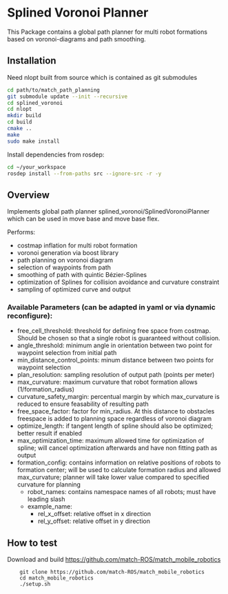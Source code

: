 # Splined Voronoi Planner

This Package contains a global path planner for multi robot formations based on voronoi-diagrams and path smoothing.

## Installation

Need nlopt built from source which is contained as git submodules

```bash
cd path/to/match_path_planning
git submodule update --init --recursive
cd splined_voronoi
cd nlopt
mkdir build
cd build
cmake ..
make
sudo make install
```

Install dependencies from rosdep:
```bash
cd ~/your_workspace
rosdep install --from-paths src --ignore-src -r -y
```

## Overview

Implements global path planner splined_voronoi/SplinedVoronoiPlanner which can be used in move base and move base flex.

Performs:
- costmap inflation for multi robot formation
- voronoi generation via boost library
- path planning on voronoi diagram
- selection of waypoints from path
- smoothing of path with quintic Bézier-Splines
- optimization of Splines for collision avoidance and curvature constraint
- sampling of optimized curve and output


### Available Parameters (can be adapted in yaml or via dynamic reconfigure):
- free_cell_threshold: threshold for defining free space from costmap. Should be chosen so that a single robot is guaranteed without collision.
- angle_threshold: minimum angle in orientation between two point for waypoint selection from initial path
- min_distance_control_points: minum distance between two points for waypoint selection
- plan_resolution: sampling resolution of output path (points per meter)
- max_curvature: maximum curvature that robot formation allows (1/formation_radius)
- curvature_safety_margin: percentual margin by which max_curvature is reduced to ensure feasability of resulting path
- free_space_factor: factor for min_radius. At this distance to obstacles freespace is added to planning space regardless of voronoi diagram
- optimize_length: if tangent length of spline should also be optimized; better result if enabled
- max_optimization_time: maximum allowed time for optimization of spline; will cancel optimization afterwards and have non fitting path as output
- formation_config: contains information on relative positions of robots to formation center; will be used to calculate formation radius and allowed max_curvature; planner will take lower value compared to specified curvature for planning
    - robot_names: contains namespace names of all robots; must have leading slash
    - example_name:
        - rel_x_offset: relative offset in x direction
        - rel_y_offset: relative offset in y direction

## How to test

Download and build https://github.com/match-ROS/match_mobile_robotics

```
    git clone https://github.com/match-ROS/match_mobile_robotics
    cd match_mobile_robotics
    ./setup.sh
```
